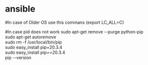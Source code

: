 # ansible

#In case of Older OS use this commans (export LC_ALL=C)

#In case pid does not work
sudo apt-get remove --purge python-pip <br>
sudo apt-get autoremove<br>
sudo rm -f /usr/local/bin/pip<br>
sudo easy_install pip=20.3.4<br>
sudo easy_install pip==20.3.4<br>
pip --version<br>
